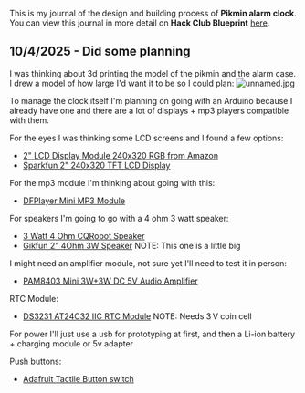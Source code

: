 <!--
  ===================    !!READ THIS NOTICE!!   ====================
  DO NOT edit this file manually. Your changes WILL BE OVERWRITTEN!
  This journal is auto generated and updated by Hack Club Blueprint.
  To edit this file, please edit your journal entries on Blueprint.
  ==================================================================
-->

This is my journal of the design and building process of **Pikmin alarm clock**.  
You can view this journal in more detail on **Hack Club Blueprint** [here](https://blueprint.hackclub.com/projects/114).


## 10/4/2025 - Did some planning  

I was thinking about 3d printing the model of the pikmin and the alarm case. I drew a model of how large I'd want it to be so I could plan: ![unnamed.jpg](https://blueprint.hackclub.com/user-attachments/blobs/redirect/eyJfcmFpbHMiOnsiZGF0YSI6MjU3LCJwdXIiOiJibG9iX2lkIn19--7efad36836b3b525ad8fc5f99e1242db2c15dc38/unnamed.jpg)

To manage the clock itself I'm planning on going with an Arduino because I already have one and there are a lot of displays + mp3 players compatible with them.

For the eyes I was thinking some LCD screens and I found a few options:
- [2" LCD Display Module 240x320 RGB from Amazon](https://www.amazon.com/XIITIA-Display-240x320-Interface-Arduino/dp/B0DFWLD38D/ref=sr_1_3?dib=eyJ2IjoiMSJ9.FMeRDPhNpg0r_fUNW43SH1HbkYR3i9745iBdqOG8SGu7H6wp8znnC1JRVmTd0cSpR5iPhsslbHLcENKsiVQWFRcca9f7joNz9pSRmQZ5Rokpz8whCCcw3fUoPm5l9NGe6YS511LgobArzDFrjHA6ZXKNYdKn3osg1J9szjm2jaOd-WRjuOWat0illQqX4si4rnov-qsVsVB2YYrZxO4sbyGHhP_c-XXckOpNbMbpC_Y.OCL_L2ha6luah-fic4TqgwoNEqKLAm8hxjD48Mxvz-w&dib_tag=se&keywords=TFT+LCD+module+2+inch&qid=1759066660&sr=8-3)
- [Sparkfun 2" 240x320 TFT LCD Display](https://www.sparkfun.com/tft-lcd-display-module-screen-2-0in-240x320-spi-interface.html)

For the mp3 module I'm thinking about going with this:
- [DFPlayer Mini MP3 Module](https://www.amazon.com/DFPlayer-A-Mini-MP3-Player/dp/B089D5NLW1)

For speakers I'm going to go with a 4 ohm 3 watt speaker:
- [3 Watt 4 Ohm CQRobot Speaker](https://www.amazon.com/CQRobot-JST-PH2-0-Interface-Electronic-Projects/dp/B0822Z4LPH/ref=sr_1_3?dib=eyJ2IjoiMSJ9.WjzJcNzROetxA1zp7QbMwIZFsw9e-NfVN7f_j-zDo82HKuDva7bUUQL_W-MdH-m1_WqBPRPg2r3lwKpY3WzVYKClNEpX9kCFHT64RFra6ZS7mUBFOvq5WKDxbckPOB6BxYzD9BJFFQsQYP4Lw7sh3ip_jAobT4gZYW79qjIzqxKkHtSm88fXFgRQfSuQfqqwvPWs4DRA_NHRIyO3jFgJz4Izx0fuKfTeDPItlIhBmXI.voxVFAq0bpWMnNf0mfuTGMa8x6ROXErZuAVrXF_ai0w&dib_tag=se&keywords=4%2Bohm%2B3%2Bwatt%2Bspeaker&qid=1759537710&sr=8-3&th=1)
- [Gikfun 2" 4Ohm 3W Speaker](https://www.amazon.com/Gikfun-Speaker-Stereo-Loudspeaker-Arduino/dp/B01CHYIU26/ref=sr_1_8?dib=eyJ2IjoiMSJ9.WjzJcNzROetxA1zp7QbMwIZFsw9e-NfVN7f_j-zDo82HKuDva7bUUQL_W-MdH-m1_WqBPRPg2r3lwKpY3WzVYKClNEpX9kCFHT64RFra6ZS7mUBFOvq5WKDxbckPOB6BxYzD9BJFFQsQYP4Lw7sh3ip_jAobT4gZYW79qjIzqxKkHtSm88fXFgRQfSuQfqqwvPWs4DRA_NHRIyO3jFgJz4Izx0fuKfTeDPItlIhBmXI.voxVFAq0bpWMnNf0mfuTGMa8x6ROXErZuAVrXF_ai0w&dib_tag=se&keywords=4+ohm+3+watt+speaker&qid=1759537710&sr=8-8) NOTE: This one is a little big

I might need an amplifier module, not sure yet I'll need to test it in person:
- [PAM8403 Mini 3W+3W DC 5V Audio Amplifier](https://www.amazon.com/PAM8403-Stereo-Amplifier-Control-Potentiometer/dp/B07N1268RY)

RTC Module:
- [DS3231 AT24C32 IIC RTC Module](https://www.amazon.com/AT24C32-Replace-Arduino-Batteries-Included/dp/B07Q7NZTQS/ref=sr_1_1?dib=eyJ2IjoiMSJ9.Av0ZT44mgzkEZLgrGYpmsc1bvAskDxukuEiBsIwEXkbsgy1BmZl8MvEReJAy6HOA9R94cP0RsO-XtRtCdP1s4Lic20tDPmz_31aNFNWFOTw2YCg0lQMVhWw65mjj082CFj3bBJLg6ye9wVrDlthf9piW3U6fwYdQPBdozo6g1evuTjlvn4GXK209Ys1jF6Q1PzXQydEVpON5_rtGLZlri2Aw7Iqosvqkd552XOC5aLc.4GuS-_Asn2MYEwDV3WcEXAFuF28bbrnWN6NM-ZExS9Y&dib_tag=se&keywords=Arduino%2BRTC&qid=1759538071&sr=8-1&th=1) NOTE: Needs 3 V coin cell

For power I'll just use a usb for prototyping at first, and then a Li-ion battery + charging module or 5v adapter

Push buttons:
- [Adafruit Tactile Button switch](https://www.adafruit.com/product/367?srsltid=AfmBOopjTo623fEWReniU7UM0-M-xMsqGgBOFPEtTduko6Ftzr2dZgOd)  

